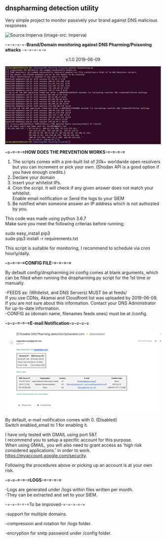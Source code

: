 # <h2> <b> dnspharming detection utility </b></h2>

Very simple project to monitor passively your brand against DNS malicious responses

![Source:Imperva](https://www.imperva.com/learn/wp-content/uploads/sites/13/2019/01/DNS-spoofing.jpg)
(image-src: Imperva)<br>


-=-=-=-=-<b>Brand/Domain monitoring against DNS Pharming/Poisoning attacks</b> -=-=-=-=-=<br>
<center>v.1.0 2019-06-09</center>

![alt text](https://raw.githubusercontent.com/byhardest/dnspharming/master/dnspharming_bash.png)

<b>-=-=-=-=HOW DOES THE PREVENTION WORKS-=-=-=-=</b>

1) The scripts comes with a pre-built list of 20k+ worldwide open resolvers but you can increment or pick your own. (Shodan API is a good option if you have enough credits.) <br>
2) Declare your domain <br>
3) Insert your whitelist IPs. <br>
4) Cron the script. It will check if any given answer does not match your whitelist. <br>
Enable email notification or Send the logs to your SIEM <br>
5) Be notified when someone answer an IP address which is not authozied by you. <br>


This code was made using python 3.6.7 <br>
Make sure you meet the following criterias before running;<br>

sudo easy_install pip3<br>
sudo pip3 install -r requirements.txt

This script is suitable for monitoring, I recommend to schedule via cron hourly/daily.

<b>-=-=-=-=CONFIG FILE-=-=-=-=</b>

By default config/dnspharming.ini config comes at blank arguments, which can be filled when running the dnspharming.py script for the 1st time or manually.

-FEEDS as: (Whitelist, and DNS Servers) MUST be at feeds/ <br>
If you use CDNs, Akamai and Cloudfront list was uploaded by 2019-06-09.<br>
If you are not sure about this information. Contact your DNS Administrator for up-to-date information. 
<br>
-CONFIG as (domain name, filenames feeds ones) must be at /config.

<b>-=-=-=-=-=E-mail Notification-=-=-=-=</b>

![alt text](https://raw.githubusercontent.com/byhardest/dnspharming/master/dnspharming_emailnotification.png)

By default, e-mail notification comes with 0. (Disabled) <br>Switch enabled_email to 1 for enabling it.

I have only tested with GMAIL using port 587. <br>
I recommend you to setup a specific account for this purpose.<br>
When using GMAIL, you will also need to grant access as 'high risk considered applications.' in order to work. <br>
https://myaccount.google.com/security.

Following the procedures above or picking up an account is at your own risk.<br>

<b>-=-=-=-=-=LOGS-=-=-=-=</b><br>

-Logs are generated under /logs within files written per month.<br>
-They can be extracted and set to your SIEM. <p></p>

-=-=-=-=-=To be improved-=-=-=-=-=

-support for multiple domains.<p>
-compression and rotation for /logs folder.<p>
-encryption for smtp password under /config folder.<p>
